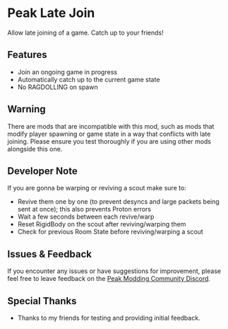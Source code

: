 # Peak Late Join

Allow late joining of a game. Catch up to your friends!

## Features
- Join an ongoing game in progress
- Automatically catch up to the current game state
- No RAGDOLLING on spawn

## Warning
There are mods that are incompatible with this mod, such as mods that modify player spawning or game state in a way that conflicts with late joining. Please ensure you test thoroughly if you are using other mods alongside this one.

## Developer Note
If you are gonna be warping or reviving a scout make sure to:
- Revive them one by one (to prevent desyncs and large packets being sent at once); this also prevents Proton errors
- Wait a few seconds between each revive/warp
- Reset RigidBody on the scout after reviving/warping them
- Check for previous Room State before reviving/warping a scout

## Issues & Feedback

If you encounter any issues or have suggestions for improvement, please feel free to leave feedback on the [Peak Modding Community Discord](https://discord.com/channels/1363179626435707082/1418279223126134814).

## Special Thanks

- Thanks to my friends for testing and providing initial feedback.